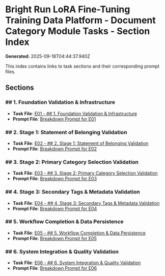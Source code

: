 # Bright Run LoRA Fine-Tuning Training Data Platform - Document Category Module Tasks - Section Index

**Generated:** 2025-09-18T04:44:37.940Z

This index contains links to task sections and their corresponding prompt files.

## Sections

### ## 1. Foundation Validation & Infrastructure

- **Task File**: [E01 - ## 1. Foundation Validation & Infrastructure](./6-bmo-tasks-E01.md)
- **Prompt File**: [Breakdown Prompt for E01](./prompts/06a-product-task-elements-breakdown-prompt-v6.0-E01.md)

### ## 2. Stage 1: Statement of Belonging Validation

- **Task File**: [E02 - ## 2. Stage 1: Statement of Belonging Validation](./6-bmo-tasks-E02.md)
- **Prompt File**: [Breakdown Prompt for E02](./prompts/06a-product-task-elements-breakdown-prompt-v6.0-E02.md)

### ## 3. Stage 2: Primary Category Selection Validation

- **Task File**: [E03 - ## 3. Stage 2: Primary Category Selection Validation](./6-bmo-tasks-E03.md)
- **Prompt File**: [Breakdown Prompt for E03](./prompts/06a-product-task-elements-breakdown-prompt-v6.0-E03.md)

### ## 4. Stage 3: Secondary Tags & Metadata Validation

- **Task File**: [E04 - ## 4. Stage 3: Secondary Tags & Metadata Validation](./6-bmo-tasks-E04.md)
- **Prompt File**: [Breakdown Prompt for E04](./prompts/06a-product-task-elements-breakdown-prompt-v6.0-E04.md)

### ## 5. Workflow Completion & Data Persistence

- **Task File**: [E05 - ## 5. Workflow Completion & Data Persistence](./6-bmo-tasks-E05.md)
- **Prompt File**: [Breakdown Prompt for E05](./prompts/06a-product-task-elements-breakdown-prompt-v6.0-E05.md)

### ## 6. System Integration & Quality Validation

- **Task File**: [E06 - ## 6. System Integration & Quality Validation](./6-bmo-tasks-E06.md)
- **Prompt File**: [Breakdown Prompt for E06](./prompts/06a-product-task-elements-breakdown-prompt-v6.0-E06.md)

